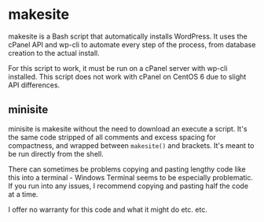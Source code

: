 # makesite
makesite is a Bash script that automatically installs WordPress. It uses the cPanel API and wp-cli to automate every step of the process, from database creation to the actual install.

For this script to work, it must be run on a cPanel server with wp-cli installed. This script does not work with cPanel on CentOS 6 due to slight API differences.

## minisite
minisite is makesite without the need to download an execute a script. It's the same code stripped of all comments and excess spacing for compactness, and wrapped between `makesite()` and brackets. It's meant to be run directly from the shell.

There can sometimes be problems copying and pasting lengthy code like this into a terminal - Windows Terminal seems to be especially problematic. If you run into any issues, I recommend copying and pasting half the code at a time.

I offer no warranty for this code and what it might do etc. etc.

